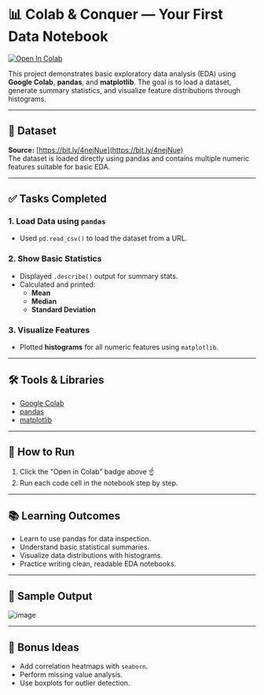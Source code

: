# 📊 Colab & Conquer — Your First Data Notebook

[![Open In Colab](https://colab.research.google.com/assets/colab-badge.svg)](https://colab.research.google.com/drive/1uLJv5fdGHPs08FUtRQ5mANvMx_bTKlPO?usp=sharing)

This project demonstrates basic exploratory data analysis (EDA) using **Google Colab**, **pandas**, and **matplotlib**. The goal is to load a dataset, generate summary statistics, and visualize feature distributions through histograms.

---

## 📁 Dataset

**Source:** [https://bit.ly/4nejNue](https://bit.ly/4nejNue)  
The dataset is loaded directly using pandas and contains multiple numeric features suitable for basic EDA.

---

## ✅ Tasks Completed

### 1. **Load Data using `pandas`**
- Used `pd.read_csv()` to load the dataset from a URL.

### 2. **Show Basic Statistics**
- Displayed `.describe()` output for summary stats.
- Calculated and printed:
  - **Mean**
  - **Median**
  - **Standard Deviation**

### 3. **Visualize Features**
- Plotted **histograms** for all numeric features using `matplotlib`.

---

## 🛠️ Tools & Libraries

- [Google Colab](https://colab.research.google.com/)
- [pandas](https://pandas.pydata.org/)
- [matplotlib](https://matplotlib.org/)

---

## 📌 How to Run

1. Click the "Open in Colab" badge above ☝️  
2. Run each code cell in the notebook step by step.

---

## 📚 Learning Outcomes

- Learn to use pandas for data inspection.
- Understand basic statistical summaries.
- Visualize data distributions with histograms.
- Practice writing clean, readable EDA notebooks.

---

## 📸 Sample Output

![image](https://github.com/user-attachments/assets/4e2eb4c9-ea46-41e0-9451-a5676e1ed185)


---

## 🧠 Bonus Ideas

- Add correlation heatmaps with `seaborn`.
- Perform missing value analysis.
- Use boxplots for outlier detection.
